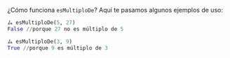 ¿Cómo funciona `esMultiploDe`? Aquí te pasamos algunos ejemplos de uso:

```python
ム esMultiploDe(5, 27)
False //porque 27 no es múltiplo de 5

ム esMultiploDe(3, 9)
True //porque 9 es múltiplo de 3
```
